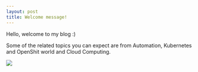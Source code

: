```yaml
---
layout: post
title: Welcome message!
---
```


Hello, welcome to my blog :) 

Some of the related topics you can expect are from Automation, Kubernetes and OpenShit world and Cloud Computing.

<a href="https://www.buymeacoffee.com/techtovar"><img src="https://img.buymeacoffee.com/button-api/?text=Buy me a piece of fruit&emoji=🍌&slug=techtovar&button_colour=FFDD00&font_colour=000000&font_family=Cookie&outline_colour=000000&coffee_colour=ffffff" /></a>
